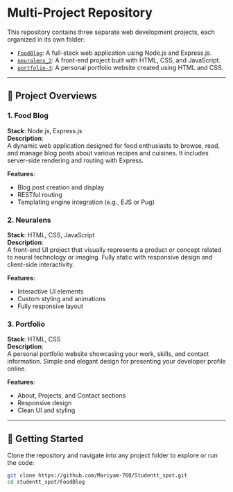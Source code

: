 # Multi-Project Repository

This repository contains three separate web development projects, each organized in its own folder:

- [`FoodBlog`](./FoodBlog): A full-stack web application using Node.js and Express.js.
- [`neuralens_2`](./neuralens_2): A front-end project built with HTML, CSS, and JavaScript.
- [`portfolio-3`](./Portfolio/portfolio-3): A personal portfolio website created using HTML and CSS.

---

## 📁 Project Overviews

### 1. Food Blog
**Stack**: Node.js, Express.js  
**Description**:  
A dynamic web application designed for food enthusiasts to browse, read, and manage blog posts about various recipes and cuisines. It includes server-side rendering and routing with Express.

**Features**:
- Blog post creation and display
- RESTful routing
- Templating engine integration (e.g., EJS or Pug)

### 2. Neuralens
**Stack**: HTML, CSS, JavaScript  
**Description**:  
A front-end UI project that visually represents a product or concept related to neural technology or imaging. Fully static with responsive design and client-side interactivity.

**Features**:
- Interactive UI elements
- Custom styling and animations
- Fully responsive layout

### 3. Portfolio
**Stack**: HTML, CSS  
**Description**:  
A personal portfolio website showcasing your work, skills, and contact information. Simple and elegant design for presenting your developer profile online.

**Features**:
- About, Projects, and Contact sections
- Responsive design
- Clean UI and styling

---

## 🚀 Getting Started

Clone the repository and navigate into any project folder to explore or run the code:

```bash
git clone https://github.com/Mariyam-760/Studentt_spot.git
cd studentt_spot/FoodBlog

